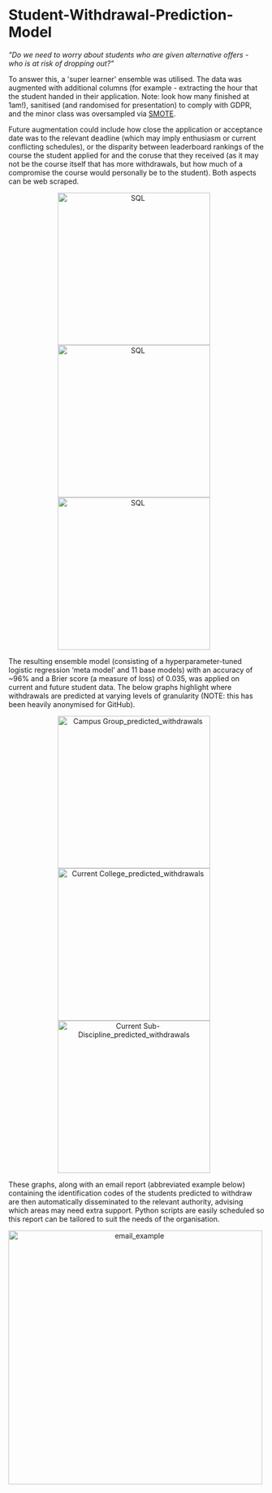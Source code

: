 # Student-Withdrawal-Prediction-Model

*"Do we need to worry about students who are given alternative offers - who is at risk of dropping out?"*

To answer this, a 'super learner' ensemble was utilised. The data was augmented with additional columns (for example - extracting the hour that the student handed in their application. Note: look how many finished at 1am!), sanitised (and randomised for presentation) to comply with GDPR, and the minor class was oversampled via [SMOTE](https://arxiv.org/pdf/1106.1813.pdf). 

Future augmentation could include how close the application or acceptance date was to the relevant deadline (which may imply enthusiasm or current conflicting schedules), or the disparity between leaderboard rankings of the course the student applied for and the coruse that they received (as it may not be the course itself that has more withdrawals, but how much of a compromise the course would personally be to the student). Both aspects can be web scraped.

<p align="center">
<img align="centre" alt="SQL" width="300px" style="padding-right:10px;" src="https://user-images.githubusercontent.com/122735369/216096417-ac8b51b2-06b8-43fd-ae95-ecd34f2ea7ee.png" /> 

<img align="centre" alt="SQL" width="300px" style="padding-right:10px;" src="https://user-images.githubusercontent.com/122735369/216096421-fb73f162-f27d-4322-ad81-8097953d5df6.png" /> 

<img align="centre" alt="SQL" width="300px" style="padding-right:10px;" src="https://user-images.githubusercontent.com/122735369/216096422-27f2c420-b5a7-44a1-ae1b-b076198381ad.png" /> 
<br></p>

The resulting ensemble model (consisting of a hyperparameter-tuned logistic regression ‘meta model’ and 11 base models) with an accuracy of ~96% and a Brier score (a measure of loss) of 0.035, was applied on current and future student data. The below graphs highlight where withdrawals are predicted at varying levels of granularity (NOTE: this has been heavily anonymised for GitHub).

<p align="center">
<img align="centre" alt="Campus Group_predicted_withdrawals" width="300px" style="padding-right:10px;" src="https://user-images.githubusercontent.com/122735369/216098365-0bead2aa-9d02-4bcd-a0ac-ee195693ee04.png" /> 

<img align="centre" alt="Current College_predicted_withdrawals" width="300px" style="padding-right:10px;" src="https://user-images.githubusercontent.com/122735369/216098368-8c5a7983-bdbc-4017-9f09-04e51e3f3891.png" /> 

<img align="centre" alt="Current Sub-Discipline_predicted_withdrawals" width="300px" style="padding-right:10px;" src="https://user-images.githubusercontent.com/122735369/216098362-21f0e8f5-16ec-459c-bd8e-81347ee6e3ca.png" /> 
<br></p>

These graphs, along with an email report (abbreviated example below) containing the identification codes of the students predicted to withdraw are then automatically disseminated to the relevant authority, advising which areas may need extra support. Python scripts are easily scheduled so this report can be tailored to suit the needs of the organisation.

<p align="center">
<img align="centre" alt="email_example" width="500px" style="padding-right:10px;" src="https://user-images.githubusercontent.com/122735369/216098815-9cbebe53-be1b-4411-a313-14975efd536d.png" /> 
<br></p>




